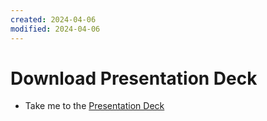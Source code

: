 ```yaml
---
created: 2024-04-06
modified: 2024-04-06
---
```

# Download Presentation Deck
  - Take me to the [Presentation Deck](https://kodekloud.com/topic/attachments/)